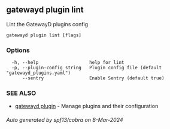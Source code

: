 ## gatewayd plugin lint

Lint the GatewayD plugins config

```
gatewayd plugin lint [flags]
```

### Options

```
  -h, --help                   help for lint
  -p, --plugin-config string   Plugin config file (default "gatewayd_plugins.yaml")
      --sentry                 Enable Sentry (default true)
```

### SEE ALSO

* [gatewayd plugin](gatewayd_plugin.md)	 - Manage plugins and their configuration

###### Auto generated by spf13/cobra on 8-Mar-2024
